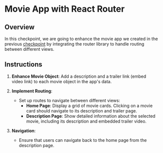 # Movie App with React Router

## Overview

In this checkpoint, we are going to enhance the movie app we created in the previous [checkpoint](https://github.com/Paul-Uchenna/Checkpoints/tree/main/chechpoint%20React%20JS/checkpoint4-react) by integrating the router library to handle routing between different views.

## Instructions

1. **Enhance Movie Object**: Add a description and a trailer link (embed video link) to each movie object in the app's data.

2. **Implement Routing**:
   - Set up routes to navigate between different views:
     - **Home Page**: Display a grid of movie cards. Clicking on a movie card should navigate to its description and trailer page.
     - **Description Page**: Show detailed information about the selected movie, including its description and embedded trailer video.
3. **Navigation**:
   - Ensure that users can navigate back to the home page from the description page.

